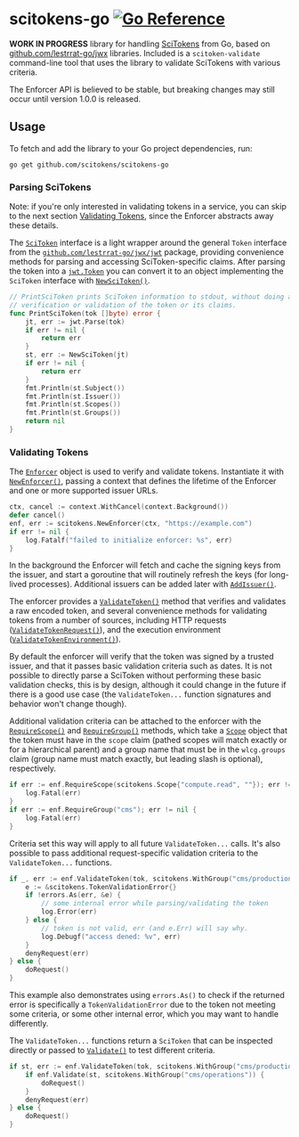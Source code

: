 # scitokens-go [![Go Reference](https://pkg.go.dev/badge/github.com/scitokens/scitokens-go.svg)](https://pkg.go.dev/github.com/scitokens/scitokens-go)

**WORK IN PROGRESS** library for handling [SciTokens](https://scitokens.org)
from Go, based on
[github.com/lestrrat-go/jwx](https://github.com/lestrrat-go/jwx) libraries.
Included is a `scitoken-validate` command-line tool that uses the library to
validate SciTokens with various criteria.

The Enforcer API is believed to be stable, but breaking changes may still occur
until version 1.0.0 is released. 

## Usage

To fetch and add the library to your Go project dependencies, run:

    go get github.com/scitokens/scitokens-go

### Parsing SciTokens

Note: if you're only interested in validating tokens in a service, you can skip
to the next section [Validating Tokens](#validating-tokens), since the Enforcer
abstracts away these details.

The [`SciToken`](https://pkg.go.dev/github.com/scitokens/scitokens-go#SciToken)
interface is a light wrapper around the general `Token` interface from the
[`github.com/lestrrat-go/jwx/jwt`](https://pkg.go.dev/github.com/lestrrat-go/jwx/jwt)
package, providing convenience methods for parsing and accessing
SciToken-specific claims. After parsing the token into a
[`jwt.Token`](https://pkg.go.dev/github.com/lestrrat-go/jwx/jwt#Token) you can
convert it to an object implementing the `SciToken` interface with
[`NewSciToken()`](https://pkg.go.dev/github.com/scitokens/scitokens-go#NewSciToken).

``` go
// PrintSciToken prints SciToken information to stdout, without doing any
// verification or validation of the token or its claims.
func PrintSciToken(tok []byte) error {
	jt, err := jwt.Parse(tok)
	if err != nil {
		return err
	}
	st, err := NewSciToken(jt)
	if err != nil {
		return err
	}
	fmt.Println(st.Subject())
	fmt.Println(st.Issuer())
	fmt.Println(st.Scopes())
	fmt.Println(st.Groups())
	return nil
}
```

### Validating Tokens

The [`Enforcer`](https://pkg.go.dev/github.com/scitokens/scitokens-go#Enforcer)
object is used to verify and validate tokens. Instantiate it with
[`NewEnforcer()`](https://pkg.go.dev/github.com/scitokens/scitokens-go#NewEnforcer),
passing a context that defines the lifetime of the Enforcer and one or more
supported issuer URLs.

``` go
ctx, cancel := context.WithCancel(context.Background())
defer cancel()
enf, err := scitokens.NewEnforcer(ctx, "https://example.com")
if err != nil {
	log.Fatalf("failed to initialize enforcer: %s", err)
}
```

In the background the Enforcer will fetch and cache the signing keys from the
issuer, and start a goroutine that will routinely refresh the keys (for
long-lived processes). Additional issuers can be added later with
[`AddIssuer()`](https://pkg.go.dev/github.com/scitokens/scitokens-go#Enforcer.AddIssuer).

The enforcer provides a
[`ValidateToken()`](https://pkg.go.dev/github.com/scitokens/scitokens-go#Enforcer.ValidateToken)
method that verifies and validates a raw encoded token, and several convenience
methods for validating tokens from a number of sources, including HTTP requests
([`ValidateTokenRequest()`](https://pkg.go.dev/github.com/scitokens/scitokens-go#Enforcer.ValidateTokenRequest)),
and the execution environment
([`ValidateTokenEnvironment()`](https://pkg.go.dev/github.com/scitokens/scitokens-go#Enforcer.ValidateTokenEnvironment)).

By default the enforcer will verify that the token was signed by a trusted
issuer, and that it passes basic validation criteria such as dates. It is not
possible to directly parse a SciToken without performing these basic validation
checks, this is by design, although it could change in the future if there is a
good use case (the `ValidateToken...` function signatures and behavior won't
change though).

Additional validation criteria can be attached to the enforcer with the
[`RequireScope()`](https://pkg.go.dev/github.com/scitokens/scitokens-go#Enforcer.RequireScope)
and
[`RequireGroup()`](https://pkg.go.dev/github.com/scitokens/scitokens-go#Enforcer.RequireGroup)
methods, which take a
[`Scope`](https://pkg.go.dev/github.com/scitokens/scitokens-go#Scope) object
that the token must have in the `scope` claim (pathed scopes will match exactly
or for a hierarchical parent) and a group name that must be in the `wlcg.groups`
claim (group name must match exactly, but leading slash is optional),
respectively.

``` go
if err := enf.RequireScope(scitokens.Scope{"compute.read", ""}); err != nil {
	log.Fatal(err)
}
if err := enf.RequireGroup("cms"); err != nil {
	log.Fatal(err)
}
```

Criteria set this way will apply to all future `ValidateToken...` calls. It's
also possible to pass additional request-specific validation criteria to the
`ValidateToken...` functions.

``` go
if _, err := enf.ValidateToken(tok, scitokens.WithGroup("cms/production")); err != nil {
	e := &scitokens.TokenValidationError{}
	if !errors.As(err, &e) {
		// some internal error while parsing/validating the token
		log.Error(err)
	} else {
		// token is not valid, err (and e.Err) will say why.
		log.Debugf("access dened: %v", err)
	}
	denyRequest(err)
} else {
	doRequest()
}
```

This example also demonstrates using `errors.As()` to check if the returned
error is specifically a `TokenValidationError` due to the token not meeting some
criteria, or some other internal error, which you may want to handle
differently.

The `ValidateToken...` functions return a `SciToken` that can be inspected
directly or passed to
[`Validate()`](https://pkg.go.dev/github.com/scitokens/scitokens-go#Enforcer.Validate)
to test different criteria.

``` go
if st, err := enf.ValidateToken(tok, scitokens.WithGroup("cms/production")); err != nil {
	if enf.Validate(st, scitokens.WithGroup("cms/operations")) {
		doRequest()
	}
	denyRequest(err)
} else {
	doRequest()
}
```
